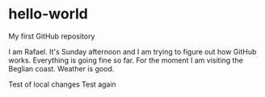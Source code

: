 # hello-world
My first GitHub repository

I am Rafael. It's Sunday afternoon and I am trying to figure out how GitHub works.
Everything is going fine so far. For the moment I am visiting the Beglian coast. Weather is good.

Test of local changes
Test again

